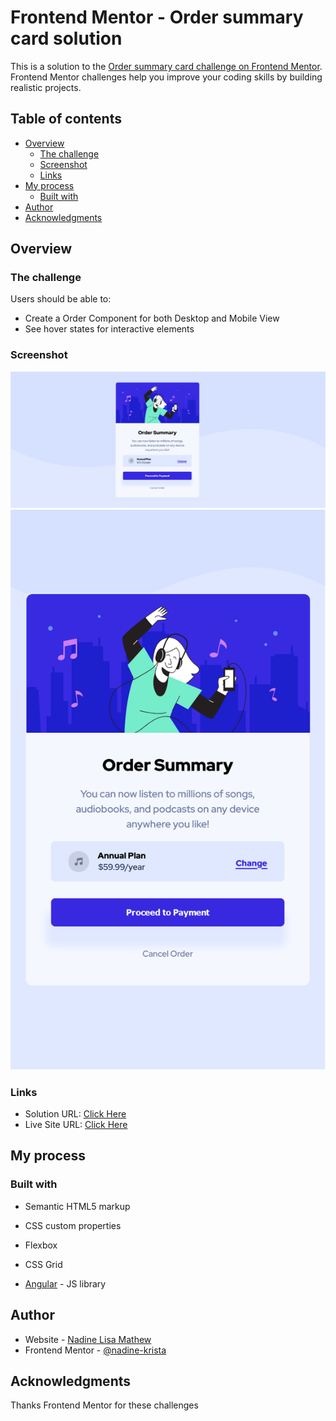 # Frontend Mentor - Order summary card solution

This is a solution to the [Order summary card challenge on Frontend Mentor](https://www.frontendmentor.io/challenges/order-summary-component-QlPmajDUj). Frontend Mentor challenges help you improve your coding skills by building realistic projects. 

## Table of contents

- [Overview](#overview)
  - [The challenge](#the-challenge)
  - [Screenshot](#screenshot)
  - [Links](#links)
- [My process](#my-process)
  - [Built with](#built-with)
- [Author](#author)
- [Acknowledgments](#acknowledgments)



## Overview

### The challenge

Users should be able to:

- Create a Order Component for both Desktop and Mobile View
- See hover states for interactive elements

### Screenshot

![Final Screen- Desktop Model](./src/assets/screenshots/Order-Summary_Desktop.png)
![Final Screen- Mobile Model](./src/assets/screenshots/Order-Summary-Mobile.png)

### Links

- Solution URL: [Click Here](https://github.com/nadine-krista/ordersummary)
- Live Site URL: [Click Here](https://nadine-krista.github.io/ordersummary/)

## My process

### Built with

- Semantic HTML5 markup
- CSS custom properties
- Flexbox
- CSS Grid

- [Angular](https://angular.io/) - JS library


## Author

- Website - [Nadine Lisa Mathew](https://www.your-site.com)
- Frontend Mentor - [@nadine-krista](https://www.frontendmentor.io/profile/nadine-krista)



## Acknowledgments

Thanks Frontend Mentor for these challenges

